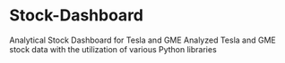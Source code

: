 # Stock-Dashboard
Analytical Stock Dashboard for Tesla and GME 
Analyzed Tesla and GME stock data with the utilization of various Python libraries
